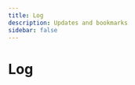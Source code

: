 ```yaml
---
title: Log
description: Updates and bookmarks
sidebar: false
---
```


<script setup>
import { computed } from 'vue'
import LogFeed from '../.vitepress/theme/components/log/LogFeed.vue'
import { useData } from 'vitepress'

// Get the log entries and sessions data from theme config
const { theme } = useData();
const logEntries = computed(() => theme.value.logEntries || [])
const sessions = computed(() => {
  console.log('Sessions loaded:', theme.value.sessions?.length || 0)
  if (theme.value.sessions?.length > 0) {
    console.log('First session:', theme.value.sessions[0])
  }
  return theme.value.sessions || []
})

// Combine and sort all log content
const allLogContent = computed(() => {
  console.log('Building allLogContent with:', {
    logEntries: logEntries.value.length,
    sessions: sessions.value.length
  })
  
  const entries = logEntries.value.map(entry => ({
    ...entry,
    type: 'entry',
    sortDate: new Date(entry.timestamp || entry.date)
  }));
  
  const sessionItems = sessions.value.map(session => {
    console.log('Processing session:', session.session, 'date:', session.date)
    return {
      ...session,
      type: 'session',
      // Keep the natural date field, don't force timestamp
      sortDate: new Date(session.date),
      isClaudeSession: true,
      id: `session-${session.session}`,
      title: `Session ${session.session} Summary`
    }
  });
  
  const combined = [...entries, ...sessionItems]
    .sort((a, b) => b.sortDate - a.sortDate); // Newest first
    
  console.log('Combined entries:', combined.length)
  return combined
});

// Calculate number of entries by type
const totalEntries = computed(() => allLogContent.value.length);
const sessionEntries = computed(() => allLogContent.value.filter(entry => entry.type === 'session'));
const regularEntries = computed(() => allLogContent.value.filter(entry => entry.type === 'entry'));
</script>

# Log

<LogFeed :entries="allLogContent" />

<style scoped>
.log-intro {
  margin: 1.5rem 0 3rem;
  font-size: 1.1rem;
  color: var(--vp-c-text-2);
  max-width: 800px;
}

.log-stats {
  display: flex;
  gap: 2rem;
  margin-top: 1.5rem;
}

.stat-item {
  display: flex;
  flex-direction: column;
  align-items: center;
  background-color: var(--vp-c-bg-soft);
  padding: 1rem;
  border-radius: 8px;
  min-width: 120px;
}

.stat-value {
  font-size: 2rem;
  font-weight: 600;
  color: var(--vp-c-brand);
}

.stat-label {
  font-size: 0.9rem;
  color: var(--vp-c-text-2);
  margin-top: 0.5rem;
}

@media (max-width: 640px) {
  .log-stats {
    flex-direction: column;
    gap: 1rem;
  }
  
  .stat-item {
    flex-direction: row;
    justify-content: space-between;
    width: 100%;
    padding: 0.75rem 1rem;
  }
  
  .stat-value {
    font-size: 1.5rem;
  }
  
  .stat-label {
    margin-top: 0;
    margin-left: 1rem;
  }
}
</style>